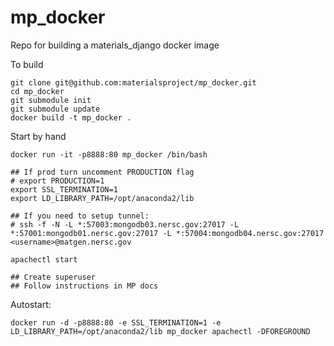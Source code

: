# mp_docker

Repo for building a materials_django docker image

To build

```
git clone git@github.com:materialsproject/mp_docker.git
cd mp_docker
git submodule init
git submodule update
docker build -t mp_docker .
```

Start by hand
```
docker run -it -p8888:80 mp_docker /bin/bash

## If prod turn uncomment PRODUCTION flag
# export PRODUCTION=1
export SSL_TERMINATION=1
export LD_LIBRARY_PATH=/opt/anaconda2/lib

## If you need to setup tunnel:
# ssh -f -N -L *:57003:mongodb03.nersc.gov:27017 -L *:57001:mongodb01.nersc.gov:27017 -L *:57004:mongodb04.nersc.gov:27017 <username>@matgen.nersc.gov

apachectl start

## Create superuser
## Follow instructions in MP docs

```

Autostart:
```
docker run -d -p8888:80 -e SSL_TERMINATION=1 -e LD_LIBRARY_PATH=/opt/anaconda2/lib mp_docker apachectl -DFOREGROUND
```